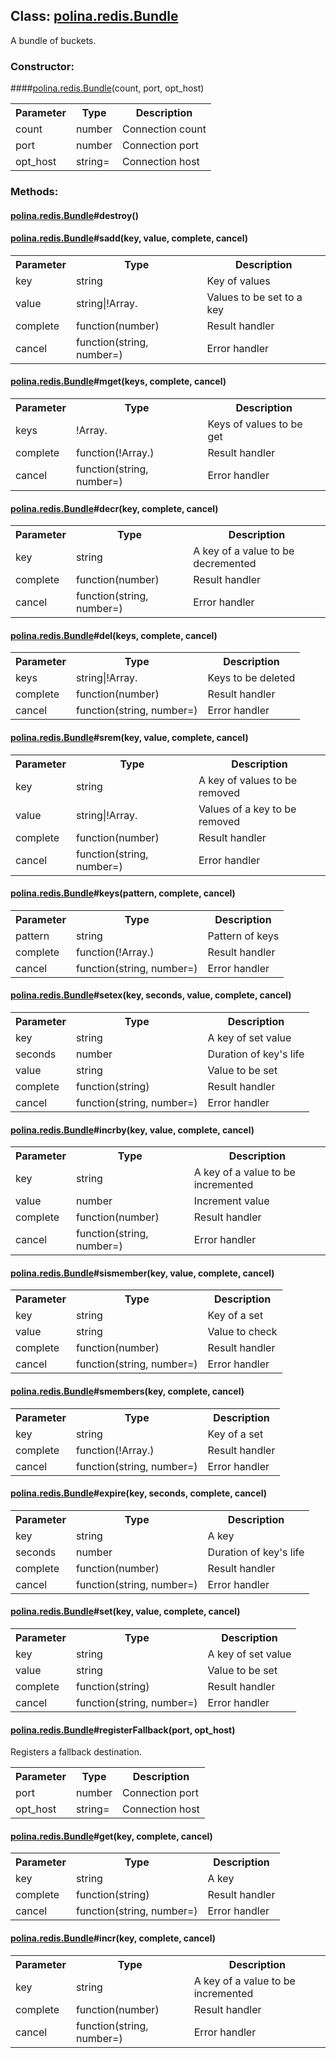 ## **Class: <a href="https://github.com/LiveTex/Node-Polina/tree/master/docs/Node-Polina/polina/namespaces/polina.redis/classes/polina.redis.Bundle.md">polina.redis.Bundle</a>**

 A bundle of buckets.  


### **Constructor:**
####<a href="https://github.com/LiveTex/Node-Polina/tree/master/docs/Node-Polina/polina/namespaces/polina.redis/classes/polina.redis.Bundle.md">polina.redis.Bundle</a>(count, port, opt_host)

<table>
  <tr>
    <th>Parameter</th><th>Type</th><th>Description</th>
  </tr>
  
  <tr>
    <td>count</td><td>number</td><td>Connection count</td>
  </tr>
  
  <tr>
    <td>port</td><td>number</td><td>Connection port</td>
  </tr>
  
  <tr>
    <td>opt_host</td><td>string=</td><td>Connection host</td>
  </tr>
  
</table>









### **Methods:**



#### <a href="https://github.com/LiveTex/Node-Polina/tree/master/docs/Node-Polina/polina/namespaces/polina.redis/classes/polina.redis.Bundle.md">polina.redis.Bundle</a>#destroy()

 







#### <a href="https://github.com/LiveTex/Node-Polina/tree/master/docs/Node-Polina/polina/namespaces/polina.redis/classes/polina.redis.Bundle.md">polina.redis.Bundle</a>#sadd(key, value, complete, cancel)

 



<table>
  <tr>
    <th>Parameter</th><th>Type</th><th>Description</th>
  </tr>
  
  <tr>
    <td>key</td><td>string</td><td>Key of values</td>
  </tr>
  
  <tr>
    <td>value</td><td>string|!Array.<string></td><td>Values to be set to a key</td>
  </tr>
  
  <tr>
    <td>complete</td><td>function(number)</td><td>Result handler</td>
  </tr>
  
  <tr>
    <td>cancel</td><td>function(string, number=)</td><td>Error handler</td>
  </tr>
  
</table>





#### <a href="https://github.com/LiveTex/Node-Polina/tree/master/docs/Node-Polina/polina/namespaces/polina.redis/classes/polina.redis.Bundle.md">polina.redis.Bundle</a>#mget(keys, complete, cancel)

 



<table>
  <tr>
    <th>Parameter</th><th>Type</th><th>Description</th>
  </tr>
  
  <tr>
    <td>keys</td><td>!Array.<string></td><td>Keys of values to be get</td>
  </tr>
  
  <tr>
    <td>complete</td><td>function(!Array.<string>)</td><td>Result handler</td>
  </tr>
  
  <tr>
    <td>cancel</td><td>function(string, number=)</td><td>Error handler</td>
  </tr>
  
</table>





#### <a href="https://github.com/LiveTex/Node-Polina/tree/master/docs/Node-Polina/polina/namespaces/polina.redis/classes/polina.redis.Bundle.md">polina.redis.Bundle</a>#decr(key, complete, cancel)

 



<table>
  <tr>
    <th>Parameter</th><th>Type</th><th>Description</th>
  </tr>
  
  <tr>
    <td>key</td><td>string</td><td>A key of a value to be decremented</td>
  </tr>
  
  <tr>
    <td>complete</td><td>function(number)</td><td>Result handler</td>
  </tr>
  
  <tr>
    <td>cancel</td><td>function(string, number=)</td><td>Error handler</td>
  </tr>
  
</table>





#### <a href="https://github.com/LiveTex/Node-Polina/tree/master/docs/Node-Polina/polina/namespaces/polina.redis/classes/polina.redis.Bundle.md">polina.redis.Bundle</a>#del(keys, complete, cancel)

 



<table>
  <tr>
    <th>Parameter</th><th>Type</th><th>Description</th>
  </tr>
  
  <tr>
    <td>keys</td><td>string|!Array.<string></td><td>Keys to be deleted</td>
  </tr>
  
  <tr>
    <td>complete</td><td>function(number)</td><td>Result handler</td>
  </tr>
  
  <tr>
    <td>cancel</td><td>function(string, number=)</td><td>Error handler</td>
  </tr>
  
</table>





#### <a href="https://github.com/LiveTex/Node-Polina/tree/master/docs/Node-Polina/polina/namespaces/polina.redis/classes/polina.redis.Bundle.md">polina.redis.Bundle</a>#srem(key, value, complete, cancel)

 



<table>
  <tr>
    <th>Parameter</th><th>Type</th><th>Description</th>
  </tr>
  
  <tr>
    <td>key</td><td>string</td><td>A key of values to be removed</td>
  </tr>
  
  <tr>
    <td>value</td><td>string|!Array.<string></td><td>Values of a key to be removed</td>
  </tr>
  
  <tr>
    <td>complete</td><td>function(number)</td><td>Result handler</td>
  </tr>
  
  <tr>
    <td>cancel</td><td>function(string, number=)</td><td>Error handler</td>
  </tr>
  
</table>





#### <a href="https://github.com/LiveTex/Node-Polina/tree/master/docs/Node-Polina/polina/namespaces/polina.redis/classes/polina.redis.Bundle.md">polina.redis.Bundle</a>#keys(pattern, complete, cancel)

 



<table>
  <tr>
    <th>Parameter</th><th>Type</th><th>Description</th>
  </tr>
  
  <tr>
    <td>pattern</td><td>string</td><td>Pattern of keys</td>
  </tr>
  
  <tr>
    <td>complete</td><td>function(!Array.<string>)</td><td>Result handler</td>
  </tr>
  
  <tr>
    <td>cancel</td><td>function(string, number=)</td><td>Error handler</td>
  </tr>
  
</table>





#### <a href="https://github.com/LiveTex/Node-Polina/tree/master/docs/Node-Polina/polina/namespaces/polina.redis/classes/polina.redis.Bundle.md">polina.redis.Bundle</a>#setex(key, seconds, value, complete, cancel)

 



<table>
  <tr>
    <th>Parameter</th><th>Type</th><th>Description</th>
  </tr>
  
  <tr>
    <td>key</td><td>string</td><td>A key of set value</td>
  </tr>
  
  <tr>
    <td>seconds</td><td>number</td><td>Duration of key's life</td>
  </tr>
  
  <tr>
    <td>value</td><td>string</td><td>Value to be set</td>
  </tr>
  
  <tr>
    <td>complete</td><td>function(string)</td><td>Result handler</td>
  </tr>
  
  <tr>
    <td>cancel</td><td>function(string, number=)</td><td>Error handler</td>
  </tr>
  
</table>





#### <a href="https://github.com/LiveTex/Node-Polina/tree/master/docs/Node-Polina/polina/namespaces/polina.redis/classes/polina.redis.Bundle.md">polina.redis.Bundle</a>#incrby(key, value, complete, cancel)

 



<table>
  <tr>
    <th>Parameter</th><th>Type</th><th>Description</th>
  </tr>
  
  <tr>
    <td>key</td><td>string</td><td>A key of a value to be incremented</td>
  </tr>
  
  <tr>
    <td>value</td><td>number</td><td>Increment value</td>
  </tr>
  
  <tr>
    <td>complete</td><td>function(number)</td><td>Result handler</td>
  </tr>
  
  <tr>
    <td>cancel</td><td>function(string, number=)</td><td>Error handler</td>
  </tr>
  
</table>





#### <a href="https://github.com/LiveTex/Node-Polina/tree/master/docs/Node-Polina/polina/namespaces/polina.redis/classes/polina.redis.Bundle.md">polina.redis.Bundle</a>#sismember(key, value, complete, cancel)

 



<table>
  <tr>
    <th>Parameter</th><th>Type</th><th>Description</th>
  </tr>
  
  <tr>
    <td>key</td><td>string</td><td>Key of a set</td>
  </tr>
  
  <tr>
    <td>value</td><td>string</td><td>Value to check</td>
  </tr>
  
  <tr>
    <td>complete</td><td>function(number)</td><td>Result handler</td>
  </tr>
  
  <tr>
    <td>cancel</td><td>function(string, number=)</td><td>Error handler</td>
  </tr>
  
</table>





#### <a href="https://github.com/LiveTex/Node-Polina/tree/master/docs/Node-Polina/polina/namespaces/polina.redis/classes/polina.redis.Bundle.md">polina.redis.Bundle</a>#smembers(key, complete, cancel)

 



<table>
  <tr>
    <th>Parameter</th><th>Type</th><th>Description</th>
  </tr>
  
  <tr>
    <td>key</td><td>string</td><td>Key of a set</td>
  </tr>
  
  <tr>
    <td>complete</td><td>function(!Array.<string>)</td><td>Result handler</td>
  </tr>
  
  <tr>
    <td>cancel</td><td>function(string, number=)</td><td>Error handler</td>
  </tr>
  
</table>





#### <a href="https://github.com/LiveTex/Node-Polina/tree/master/docs/Node-Polina/polina/namespaces/polina.redis/classes/polina.redis.Bundle.md">polina.redis.Bundle</a>#expire(key, seconds, complete, cancel)

 



<table>
  <tr>
    <th>Parameter</th><th>Type</th><th>Description</th>
  </tr>
  
  <tr>
    <td>key</td><td>string</td><td>A key</td>
  </tr>
  
  <tr>
    <td>seconds</td><td>number</td><td>Duration of key's life</td>
  </tr>
  
  <tr>
    <td>complete</td><td>function(number)</td><td>Result handler</td>
  </tr>
  
  <tr>
    <td>cancel</td><td>function(string, number=)</td><td>Error handler</td>
  </tr>
  
</table>





#### <a href="https://github.com/LiveTex/Node-Polina/tree/master/docs/Node-Polina/polina/namespaces/polina.redis/classes/polina.redis.Bundle.md">polina.redis.Bundle</a>#set(key, value, complete, cancel)

 



<table>
  <tr>
    <th>Parameter</th><th>Type</th><th>Description</th>
  </tr>
  
  <tr>
    <td>key</td><td>string</td><td>A key of set value</td>
  </tr>
  
  <tr>
    <td>value</td><td>string</td><td>Value to be set</td>
  </tr>
  
  <tr>
    <td>complete</td><td>function(string)</td><td>Result handler</td>
  </tr>
  
  <tr>
    <td>cancel</td><td>function(string, number=)</td><td>Error handler</td>
  </tr>
  
</table>





#### <a href="https://github.com/LiveTex/Node-Polina/tree/master/docs/Node-Polina/polina/namespaces/polina.redis/classes/polina.redis.Bundle.md">polina.redis.Bundle</a>#registerFallback(port, opt_host)

 Registers a fallback destination.  



<table>
  <tr>
    <th>Parameter</th><th>Type</th><th>Description</th>
  </tr>
  
  <tr>
    <td>port</td><td>number</td><td>Connection port</td>
  </tr>
  
  <tr>
    <td>opt_host</td><td>string=</td><td>Connection host</td>
  </tr>
  
</table>





#### <a href="https://github.com/LiveTex/Node-Polina/tree/master/docs/Node-Polina/polina/namespaces/polina.redis/classes/polina.redis.Bundle.md">polina.redis.Bundle</a>#get(key, complete, cancel)

 



<table>
  <tr>
    <th>Parameter</th><th>Type</th><th>Description</th>
  </tr>
  
  <tr>
    <td>key</td><td>string</td><td>A key</td>
  </tr>
  
  <tr>
    <td>complete</td><td>function(string)</td><td>Result handler</td>
  </tr>
  
  <tr>
    <td>cancel</td><td>function(string, number=)</td><td>Error handler</td>
  </tr>
  
</table>





#### <a href="https://github.com/LiveTex/Node-Polina/tree/master/docs/Node-Polina/polina/namespaces/polina.redis/classes/polina.redis.Bundle.md">polina.redis.Bundle</a>#incr(key, complete, cancel)

 



<table>
  <tr>
    <th>Parameter</th><th>Type</th><th>Description</th>
  </tr>
  
  <tr>
    <td>key</td><td>string</td><td>A key of a value to be incremented</td>
  </tr>
  
  <tr>
    <td>complete</td><td>function(number)</td><td>Result handler</td>
  </tr>
  
  <tr>
    <td>cancel</td><td>function(string, number=)</td><td>Error handler</td>
  </tr>
  
</table>




